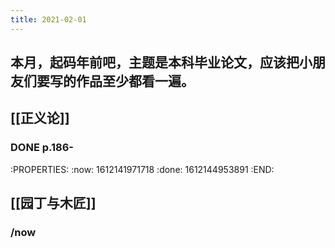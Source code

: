```yaml
---
title: 2021-02-01
---
```


## 本月，起码年前吧，主题是本科毕业论文，应该把小朋友们要写的作品至少都看一遍。
## [[正义论]]
### DONE p.186-
:PROPERTIES:
:now: 1612141971718
:done: 1612144953891
:END:
## [[园丁与木匠]]
### /now
###
